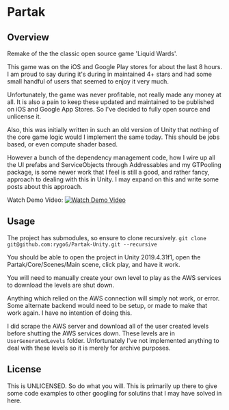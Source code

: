 # Partak

## Overview

Remake of the the classic open source game 'Liquid Wards'.

This game was on the iOS and Google Play stores for about the last 8 hours. I am proud to say during it's during in maintained 4+ stars and had some small handful of users that seemed to enjoy it very much.

Unfortunately, the game was never profitable, not really made any money at all. It is also a pain to keep these updated and maintained to be published on iOS and Google App Stores. So I've decided to fully open source and unlicense it.

Also, this was initially written in such an old version of Unity that nothing of the core game logic would I implement the same today. This should be jobs based, or even compute shader based. 

However a bunch of the dependency management code, how I wire up all the UI prefabs and ServiceObjects through Addressables and my GTPooling package, is some newer work that I feel is still a good, and rather fancy, approach to dealing with this in Unity. I may expand on this and write some posts about this approach.

Watch Demo Video:
[![Watch Demo Video](https://img.youtube.com/vi/G2kN3NSHp7Y/maxresdefault.jpg)](https://youtu.be/G2kN3NSHp7Y)

## Usage

The project has submodules, so ensure to clone recursively. `git clone git@github.com:rygo6/Partak-Unity.git --recursive`

You should be able to open the project in Unity 2019.4.31f1, open the Partak/Core/Scenes/Main scene, click play, and have it work. 

You will need to manually create your own level to play as the AWS services to download the levels are shut down. 

Anything which relied on the AWS connection will simply not work, or error. Some alternate backend would need to be setup, or made to make that work again. I have no intention of doing this.

I did scrape the AWS server and download all of the user created levels before shutting the AWS services down. These levels are in `UserGeneratedLevels` folder. Unfortunately I've not implemented anything to deal with these levels so it is merely for archive purposes. 

## License

This is UNLICENSED. So do what you will. This is primarily up there to give some code examples to other googling for solutins that I may have solved in here.
